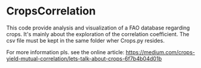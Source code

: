 # CropsCorrelation
This code provide analysis and visualization of a FAO database regarding crops. 
It's mainly about the exploration of the correlation coefficient.
The csv file must be kept in the same folder wher Crops.py resides.

For more information pls. see the online article: 
https://medium.com/crops-yield-mutual-correlation/lets-talk-about-crops-6f7b4b04d01b
